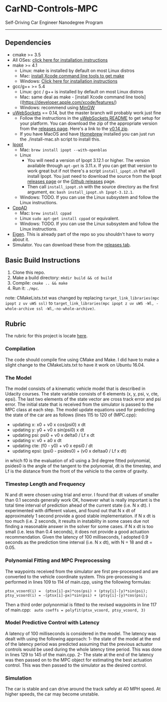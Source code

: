 # CarND-Controls-MPC
Self-Driving Car Engineer Nanodegree Program

---

## Dependencies

* cmake >= 3.5
 * All OSes: [click here for installation instructions](https://cmake.org/install/)
* make >= 4.1
  * Linux: make is installed by default on most Linux distros
  * Mac: [install Xcode command line tools to get make](https://developer.apple.com/xcode/features/)
  * Windows: [Click here for installation instructions](http://gnuwin32.sourceforge.net/packages/make.htm)
* gcc/g++ >= 5.4
  * Linux: gcc / g++ is installed by default on most Linux distros
  * Mac: same deal as make - [install Xcode command line tools]((https://developer.apple.com/xcode/features/)
  * Windows: recommend using [MinGW](http://www.mingw.org/)
* [uWebSockets](https://github.com/uWebSockets/uWebSockets) == 0.14, but the master branch will probably work just fine
  * Follow the instructions in the [uWebSockets README](https://github.com/uWebSockets/uWebSockets/blob/master/README.md) to get setup for your platform. You can download the zip of the appropriate version from the [releases page](https://github.com/uWebSockets/uWebSockets/releases). Here's a link to the [v0.14 zip](https://github.com/uWebSockets/uWebSockets/archive/v0.14.0.zip).
  * If you have MacOS and have [Homebrew](https://brew.sh/) installed you can just run the ./install-mac.sh script to install this.
* [Ipopt](https://projects.coin-or.org/Ipopt)
  * Mac: `brew install ipopt --with-openblas`
  * Linux
    * You will need a version of Ipopt 3.12.1 or higher. The version available through `apt-get` is 3.11.x. If you can get that version to work great but if not there's a script `install_ipopt.sh` that will install Ipopt. You just need to download the source from the Ipopt [releases page](https://www.coin-or.org/download/source/Ipopt/) or the [Github releases](https://github.com/coin-or/Ipopt/releases) page.
    * Then call `install_ipopt.sh` with the source directory as the first argument, ex: `bash install_ipopt.sh Ipopt-3.12.1`. 
  * Windows: TODO. If you can use the Linux subsystem and follow the Linux instructions.
* [CppAD](https://www.coin-or.org/CppAD/)
  * Mac: `brew install cppad`
  * Linux `sudo apt-get install cppad` or equivalent.
  * Windows: TODO. If you can use the Linux subsystem and follow the Linux instructions.
* [Eigen](http://eigen.tuxfamily.org/index.php?title=Main_Page). This is already part of the repo so you shouldn't have to worry about it.
* Simulator. You can download these from the [releases tab](https://github.com/udacity/CarND-MPC-Project/releases).



## Basic Build Instructions


1. Clone this repo.
2. Make a build directory: `mkdir build && cd build`
3. Compile: `cmake .. && make`
4. Run it: `./mpc`.

note: CMakeLists.txt was changed by replacing `target_link_libraries(mpc ipopt z uv uWS ssl)` to `target_link_libraries(mpc ipopt z uv uWS -Wl, -whole-archive ssl -Wl,-no-whole-archive)`.  


## Rubric

The rubric for this project is locate [here](https://review.udacity.com/#!/rebrics/896/view).


### Compilation

The code should compile fine using CMake and Make. I did have to make a slight change to the CMakeLists.txt to have it work on Ubuntu 16.04.  

### The Model

The model consists of a kinematic vehicle model that is described in Udacity courses. The state variable consists of 6 elements (x, y, psi, v, cte, epsi). The last two elements of the state vector are cross track error and psi error. The initial state that is received from the simulator is passed to the MPC class at each step. The model update equations used for predicting the state of the car are as follows (lines 115 to 120 of (MPC.cpp):  
- updating x: x0 + v0 x cos(psi0) x dt
- updating y: y0 + v0 x sin(psi0) x dt
- updating psi: psi0 + v0 x delta0 / Lf x dt
- updating v: v0 + a0 x dt
- updating cte: (f0 - y0) + v0 x epsi0 / dt
- updating epsi: (psi0 - psides0) + (v0 x deltaa0 / Lf x dt)

in which f0 is the evaluation of x0 using a 3rd degree fitted polynomial, psides0 is the angle of the tangent to the polynomial, dt is the timestep, and Lf is the distance from the front of the vehicle to the centre of gravity.  

### Timestep Length and Frequency  

N and dt were chosen using trial and error. I found that dt values of smaller than 0.1 seconds generally work OK, however what is really important is the total time interval of prediction ahead of the current state (i.e. N x dt). I experimented with different values, and found out that N x dt of approximately 1 second provide a good stable implementation. if N x dt is too much (i.e. 2 seconds, it results in instability in some cases due not finding a reasonable answer in the solver for some cases. if N x dt is too small (i.e. less than 0.4 seconds), it does not provide a good actuation recommendation. Given the latency of 100 milliseconds, I adopted 0.9 seconds as the prediction time interval (i.e. N x dt), with N = 18 and dt = 0.05.  

### Polynomial Fitting and MPC Preprocessing

The waypoints received from the simulator are first pre-processed and are converted to the vehicle coordinate system. This pre-processing is performed in lines 109 to 114 of main.cpp, using the following formulas:
```
ptsx_vcoord(i) =  (ptsx[i]-px)*cos(psi) + (ptsy[i]-[y)*sin(psi);
ptsy_vcoord(i) = -(ptsx[i]-px)*sin(psi) + (ptsy[i]-[y)*cos(psi);
```
Then a third order polynonmial is fitted to the revised waypoints in line 117 of main.cpp:
` auto coeffs = polyfit(ptsx_vcoord, ptsy_vcoord, 3)`

### Model Predictive Control with Latency

A latency of 100 milliseconds is considered in the model. The latency was dealt with using the following approach: 
1- the state of the model at the end of the latency period was predicted assuming that the previous actuator controls would be used during the whole latency time period. This was done in lines 129 to 145 of the main.cpp.
2- The state at the end of the latency was then passed on to the MPC object for estimating the best actuation control. This was then passed to the simulator as the desired control. 

### Simulation

The car is stable and can drive around the track safely at 40 MPH speed. At higher speeds, the car may become unstable.
